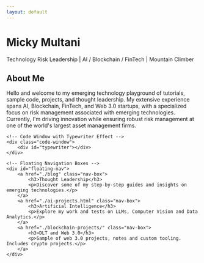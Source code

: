```yaml
---
layout: default
---
```


<!-- Floating Header -->
<div id="floating-header">
    <h1>Micky Multani</h1>
    <p>Technology Risk Leadership | AI / Blockchain / FinTech | Mountain Climber</p>
</div>

<!-- Dynamic Blurb -->
<div id="dynamic-blurb">
    <h2>About Me</h2>
    <p>
        Hello and welcome to my emerging technology playground of tutorials, sample code, projects, and thought leadership. My extensive experience spans AI, Blockchain, FinTech, and Web 3.0 startups, with a specialized focus on risk management associated with emerging technologies. Currently, I'm driving innovation while ensuring robust risk management at one of the world's largest asset management firms.
    </p>

    <!-- Code Window with Typewriter Effect -->
    <div class="code-window">
        <div id="typewriter"></div>
    </div>

    <!-- Floating Navigation Boxes -->
    <div id="floating-nav">
        <a href="./blog" class="nav-box">
            <h3>Thought Leadership</h3>
            <p>Discover some of my step-by-step guides and insights on emerging technologies.</p>
        </a>
        <a href="./ai-projects.html" class="nav-box">
            <h3>Artificial Intelligence</h3>
            <p>Explore my work and tests on LLMs, Computer Vision and Data Analytics.</p>
        </a>
        <a href="./blockchain-projects/" class="nav-box">
            <h3>DLT and Web 3.0</h3>
            <p>Sample of web 3.0 projects, notes and custom tooling. Includes crypto projects.</p>
        </a>
    </div>
</div>
